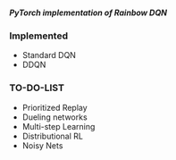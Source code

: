 ##### PyTorch implementation of Rainbow DQN

### Implemented

- Standard DQN <br>
- DDQN

### TO-DO-LIST

- Prioritized Replay <br>
- Dueling networks <br>
- Multi-step Learning <br>
- Distributional RL <br>
- Noisy Nets